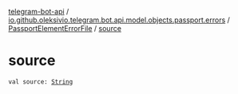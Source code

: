 [telegram-bot-api](../../index.md) / [io.github.oleksivio.telegram.bot.api.model.objects.passport.errors](../index.md) / [PassportElementErrorFile](index.md) / [source](./source.md)

# source

`val source: `[`String`](https://kotlinlang.org/api/latest/jvm/stdlib/kotlin/-string/index.html)